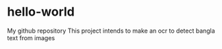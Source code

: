 # hello-world
My github repository
This project intends to make an ocr to detect bangla text from images
